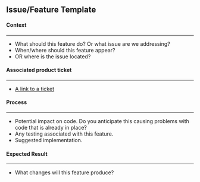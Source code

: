 ## Issue/Feature Template

#### Context
***
   * What should this feature do? Or what issue are we addressing?
   * When/where should this feature appear?
   * OR where is the issue located? 
   
#### Associated product ticket
***
   * [A link to a ticket](link.com)

#### Process
***
   * Potential impact on code. Do you anticipate this causing problems with code that is already in place?
   * Any testing associated with this feature.
   * Suggested implementation.
   
#### Expected Result
***
   * What changes will this feature produce?